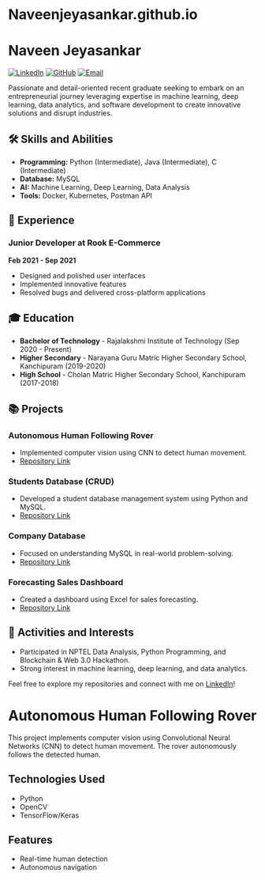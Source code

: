 # Naveenjeyasankar.github.io
# Naveen Jeyasankar

[![LinkedIn](https://img.shields.io/badge/LinkedIn-blue)](https://linkedin.com/in/naveen-jeyasankarb243531b9)
[![GitHub](https://img.shields.io/badge/GitHub-black)](https://github.com/Naveenjeyasankar)
[![Email](https://img.shields.io/badge/Email-red)](mailto:jeyasankarnaveen@gmail.com)

Passionate and detail-oriented recent graduate seeking to embark on an entrepreneurial journey leveraging expertise in machine learning, deep learning, data analytics, and software development to create innovative solutions and disrupt industries.

## 🛠 Skills and Abilities

- **Programming:** Python (Intermediate), Java (Intermediate), C (Intermediate)
- **Database:** MySQL
- **AI:** Machine Learning, Deep Learning, Data Analysis
- **Tools:** Docker, Kubernetes, Postman API

## 💼 Experience

### Junior Developer at Rook E-Commerce
**Feb 2021 - Sep 2021**
- Designed and polished user interfaces
- Implemented innovative features
- Resolved bugs and delivered cross-platform applications

## 🎓 Education

- **Bachelor of Technology** - Rajalakshmi Institute of Technology (Sep 2020 - Present)
- **Higher Secondary** - Narayana Guru Matric Higher Secondary School, Kanchipuram (2019-2020)
- **High School** - Cholan Matric Higher Secondary School, Kanchipuram (2017-2018)

## 📚 Projects

### Autonomous Human Following Rover
- Implemented computer vision using CNN to detect human movement.
- [Repository Link](https://github.com/Naveenjeyasankar/AI-PROJECTS)

### Students Database (CRUD)
- Developed a student database management system using Python and MySQL.
- [Repository Link](https://github.com/Naveenjeyasankar/AI-PROJECTS)

### Company Database
- Focused on understanding MySQL in real-world problem-solving.
- [Repository Link](https://github.com/Naveenjeyasankar/company-database)

### Forecasting Sales Dashboard
- Created a dashboard using Excel for sales forecasting.
- [Repository Link](https://github.com/Naveenjeyasankar/AI-PROJECTS)

## 🏅 Activities and Interests
- Participated in NPTEL Data Analysis, Python Programming, and Blockchain & Web 3.0 Hackathon.
- Strong interest in machine learning, deep learning, and data analytics.

Feel free to explore my repositories and connect with me on [LinkedIn](https://linkedin.com/in/naveen-jeyasankarb243531b9)!
# Autonomous Human Following Rover

This project implements computer vision using Convolutional Neural Networks (CNN) to detect human movement. The rover autonomously follows the detected human.

## Technologies Used
- Python
- OpenCV
- TensorFlow/Keras

## Features
- Real-time human detection
- Autonomous navigation
